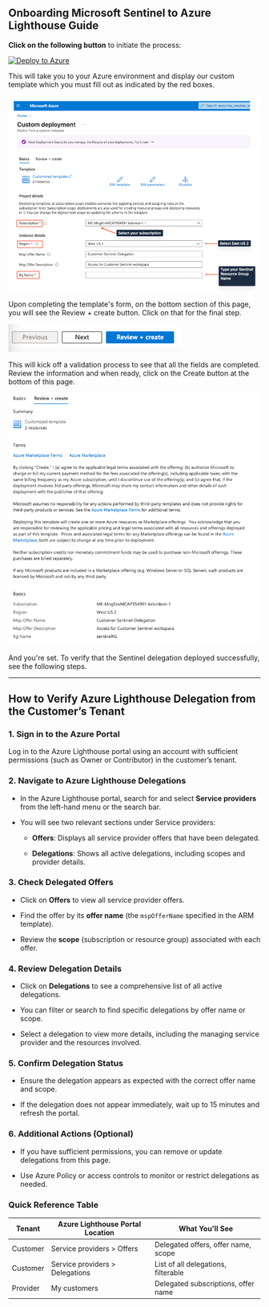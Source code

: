 
## Onboarding Microsoft Sentinel to Azure Lighthouse Guide

**Click on the following button** to initiate the process:

[![Deploy to Azure](https://aka.ms/deploytoazurebutton)](https://portal.azure.com/#create/Microsoft.Template/uri/https%3A%2F%2Fraw.githubusercontent.com%2Fnebu10uz%2FAzure-Lighthouse-samples%2Frefs%2Fheads%2Fmaster%2Ftools%2Flighthouse-demo%2Ftemplate.json)

This will take you to your Azure environment and display our custom template which you must fill out as indicated by the red boxes.

![](images/image-12.png)

Upon completing the template's form, on the bottom section of this page, you will see the Review + create button. Click on that for the final step.

![](images/image-13.png)

This will kick off a validation process to see that all the fields are completed. Review the information and when ready, click on the Create button at the bottom of this page.

![](images/image-14.png)

And you're set. To verify that the Sentinel delegation deployed successfully, see the following steps.

---

## How to Verify Azure Lighthouse Delegation from the Customer’s Tenant

### 1. Sign in to the Azure Portal

Log in to the Azure Lighthouse portal using an account with sufficient permissions (such as Owner or Contributor) in the customer’s tenant.

### 2. Navigate to Azure Lighthouse Delegations

- In the Azure Lighthouse portal, search for and select **Service providers** from the left-hand menu or the search bar.
    
- You will see two relevant sections under Service providers:
    
    - **Offers**: Displays all service provider offers that have been delegated.
        
    - **Delegations**: Shows all active delegations, including scopes and provider details.
        

### 3. Check Delegated Offers

- Click on **Offers** to view all service provider offers.
    
- Find the offer by its **offer name** (the `mspOfferName` specified in the ARM template).
    
- Review the **scope** (subscription or resource group) associated with each offer.
    

### 4. Review Delegation Details

- Click on **Delegations** to see a comprehensive list of all active delegations.
    
- You can filter or search to find specific delegations by offer name or scope.
    
- Select a delegation to view more details, including the managing service provider and the resources involved.
    

### 5. Confirm Delegation Status

- Ensure the delegation appears as expected with the correct offer name and scope.
    
- If the delegation does not appear immediately, wait up to 15 minutes and refresh the portal.
    

### 6. Additional Actions (Optional)

- If you have sufficient permissions, you can remove or update delegations from this page.
    
- Use Azure Policy or access controls to monitor or restrict delegations as needed.
    

### Quick Reference Table

| Tenant   | Azure Lighthouse Portal Location | What You'll See                     |
| -------- | -------------------------------- | ----------------------------------- |
| Customer | Service providers > Offers       | Delegated offers, offer name, scope |
| Customer | Service providers > Delegations  | List of all delegations, filterable |
| Provider | My customers                     | Delegated subscriptions, offer name |


